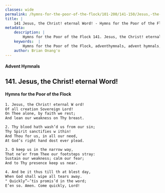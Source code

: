 ```yaml
---
classes: wide
permalink: /hymns-for-the-poor-of-the-flock/101-200/141-150/Jesus,-the-Christ!-eternal-Word!/
title: |
    141 Jesus, the Christ! eternal Word! - Hymns for the Poor of the Flock
metadata:
    description: |
        Hymns for the Poor of the Flock 141. Jesus, the Christ! eternal Word!. Jesus, the Christ! eternal W ord!  Of all creation Sovereign Lord! On Thee alone, by faith we rest; And lean our weakness on Thy breast. 
    keywords:  |
        Hymns for the Poor of the Flock, adventhymnals, advent hymnals, Jesus, the Christ! eternal Word!, Jesus, the Christ! eternal W ord! , 
    author: Brian Onang'o
---
```


#### Advent Hymnals
## 141. Jesus, the Christ! eternal Word!
####  Hymns for the Poor of the Flock

```txt
1. Jesus, the Christ! eternal W ord! 
Of all creation Sovereign Lord!
On Thee alone, by faith we rest;
And lean our weakness on Thy breast.

2. Thy blood hath wash’d us from our sin; 
Thy Spirit sanctifies w ithin!
And Thou for us, in all our need,
At God’s right hand dost ever plead.

3. O keep us in the narrow way,
That ne’er from Thee our footsteps stray: 
Sustain our weakness; calm our fear;
And to Thy presence keep us near.

4. And be it thus till th at blest day,
When God shall wipe all tears away.
" Quickly”—’tis promis’d in the word; 
E’en so. Amen. Come quickly, Lord!
```